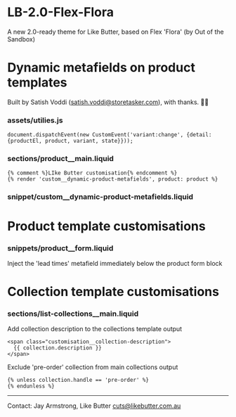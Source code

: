 # LB-2.0-Flex-Flora

A new 2.0-ready theme for Like Butter, based on Flex 'Flora' (by Out of the Sandbox)




# Dynamic metafields on product templates
Built by Satish Voddi (satish.voddi@storetasker.com), with thanks. 👏🏼

### assets/utilies.js

    document.dispatchEvent(new CustomEvent('variant:change', {detail: {productEl, product, variant, state}}));

### sections/product__main.liquid

    {% comment %}LIke Butter customisation{% endcomment %}
    {% render 'custom__dynamic-product-metafields', product: product %}

### snippet/custom__dynamic-product-metafields.liquid



# Product template customisations

### snippets/product__form.liquid

Inject the 'lead times' metafield immediately below the product form block


# Collection template customisations

### sections/list-collections__main.liquid

Add collection description to the collections template output

    <span class="customisation__collection-description">
      {{ collection.description }}
    </span>

Exclude 'pre-order' collection from main collections output

    {% unless collection.handle == 'pre-order' %}
    {% endunless %}

---

Contact: Jay Armstrong, Like Butter
cuts@likebutter.com.au

